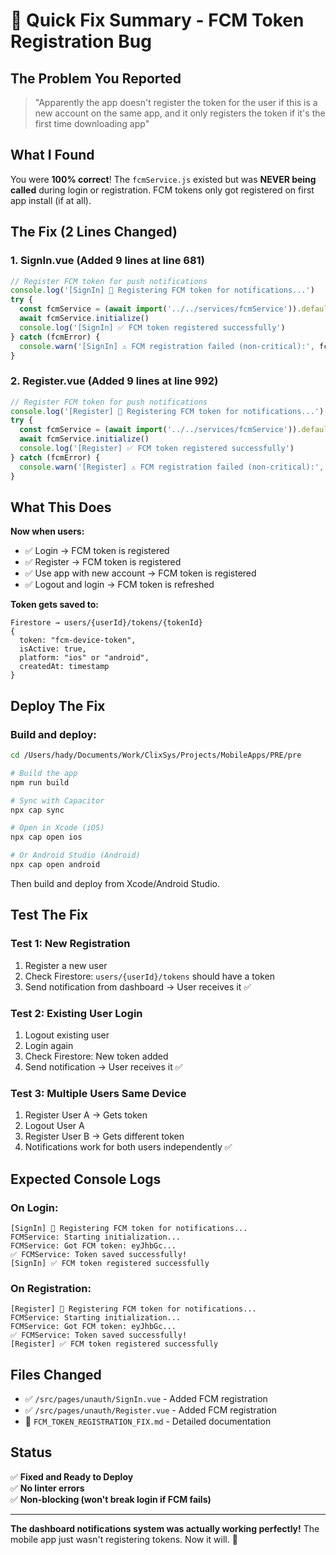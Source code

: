 # 🔧 Quick Fix Summary - FCM Token Registration Bug

## The Problem You Reported
> "Apparently the app doesn't register the token for the user if this is a new account on the same app, and it only registers the token if it's the first time downloading app"

## What I Found
You were **100% correct**! The `fcmService.js` existed but was **NEVER being called** during login or registration. FCM tokens only got registered on first app install (if at all).

## The Fix (2 Lines Changed)

### 1. SignIn.vue (Added 9 lines at line 681)
```javascript
// Register FCM token for push notifications
console.log('[SignIn] 📱 Registering FCM token for notifications...')
try {
  const fcmService = (await import('../../services/fcmService')).default
  await fcmService.initialize()
  console.log('[SignIn] ✅ FCM token registered successfully')
} catch (fcmError) {
  console.warn('[SignIn] ⚠️ FCM registration failed (non-critical):', fcmError)
}
```

### 2. Register.vue (Added 9 lines at line 992)
```javascript
// Register FCM token for push notifications
console.log('[Register] 📱 Registering FCM token for notifications...')
try {
  const fcmService = (await import('../../services/fcmService')).default
  await fcmService.initialize()
  console.log('[Register] ✅ FCM token registered successfully')
} catch (fcmError) {
  console.warn('[Register] ⚠️ FCM registration failed (non-critical):', fcmError)
}
```

## What This Does

**Now when users:**
- ✅ Login → FCM token is registered
- ✅ Register → FCM token is registered
- ✅ Use app with new account → FCM token is registered
- ✅ Logout and login → FCM token is refreshed

**Token gets saved to:**
```
Firestore → users/{userId}/tokens/{tokenId}
{
  token: "fcm-device-token",
  isActive: true,
  platform: "ios" or "android",
  createdAt: timestamp
}
```

## Deploy The Fix

### Build and deploy:
```bash
cd /Users/hady/Documents/Work/ClixSys/Projects/MobileApps/PRE/pre

# Build the app
npm run build

# Sync with Capacitor
npx cap sync

# Open in Xcode (iOS)
npx cap open ios

# Or Android Studio (Android)
npx cap open android
```

Then build and deploy from Xcode/Android Studio.

## Test The Fix

### Test 1: New Registration
1. Register a new user
2. Check Firestore: `users/{userId}/tokens` should have a token
3. Send notification from dashboard → User receives it ✅

### Test 2: Existing User Login
1. Logout existing user
2. Login again
3. Check Firestore: New token added
4. Send notification → User receives it ✅

### Test 3: Multiple Users Same Device
1. Register User A → Gets token
2. Logout User A  
3. Register User B → Gets different token
4. Notifications work for both users independently ✅

## Expected Console Logs

### On Login:
```
[SignIn] 📱 Registering FCM token for notifications...
FCMService: Starting initialization...
FCMService: Got FCM token: eyJhbGc...
✅ FCMService: Token saved successfully!
[SignIn] ✅ FCM token registered successfully
```

### On Registration:
```
[Register] 📱 Registering FCM token for notifications...
FCMService: Starting initialization...
FCMService: Got FCM token: eyJhbGc...
✅ FCMService: Token saved successfully!
[Register] ✅ FCM token registered successfully
```

## Files Changed
- ✅ `/src/pages/unauth/SignIn.vue` - Added FCM registration
- ✅ `/src/pages/unauth/Register.vue` - Added FCM registration
- 📄 `FCM_TOKEN_REGISTRATION_FIX.md` - Detailed documentation

## Status
✅ **Fixed and Ready to Deploy**  
✅ **No linter errors**  
✅ **Non-blocking (won't break login if FCM fails)**

---

**The dashboard notifications system was actually working perfectly!** The mobile app just wasn't registering tokens. Now it will. 🎉


